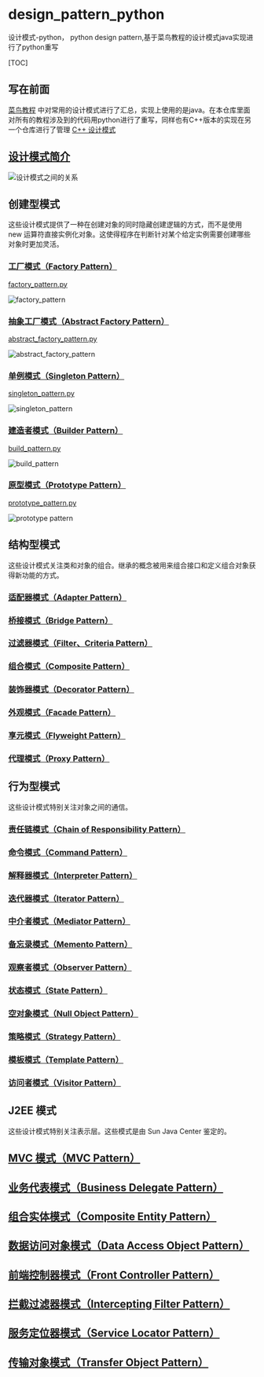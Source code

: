 
# design_pattern_python
设计模式-python， python design pattern,基于菜鸟教程的设计模式java实现进行了python重写 

[TOC]

## 写在前面

[菜鸟教程](https://www.runoob.com/design-pattern/design-pattern-tutorial.html) 中对常用的设计模式进行了汇总，实现上使用的是java。在本仓库里面对所有的教程涉及到的代码用python进行了重写，同样也有C++版本的实现在另一个仓库进行了管理
[C++ 设计模式](https://github.com/cf-zhang/design_patterns)

## [设计模式简介](https://www.runoob.com/design-pattern/design-pattern-intro.html)

![设计模式之间的关系](images/the-relationship-between-design-patterns.jpg)

## 创建型模式

这些设计模式提供了一种在创建对象的同时隐藏创建逻辑的方式，而不是使用 new 运算符直接实例化对象。这使得程序在判断针对某个给定实例需要创建哪些对象时更加灵活。	

### [工厂模式（Factory Pattern）](https://www.runoob.com/design-pattern/factory-pattern.html)

[factory_pattern.py](./factory_pattern.py)

![factory_pattern](./images/factory_pattern.jpg)

### [抽象工厂模式（Abstract Factory Pattern）](https://www.runoob.com/design-pattern/abstract-factory-pattern.html)

[abstract_factory_pattern.py](./abstract_factory_pattern.py)

![abstract_factory_pattern](./images/abstract_factory_pattern.jpg)

### [单例模式（Singleton Pattern）](https://www.runoob.com/design-pattern/singleton-pattern.html)

[singleton_pattern.py](./singleton_pattern.py)

![singleton_pattern](./images/singleton_pattern.jpg)


### [建造者模式（Builder Pattern）](https://www.runoob.com/design-pattern/builder-pattern.html)

[build_pattern.py](./builder_pattern.py)

![build_pattern](./images/build_pattern.svg)

### [原型模式（Prototype Pattern）](https://www.runoob.com/design-pattern/prototype-pattern.html)

[prototype_pattern.py](./prototype_pattern.py)

![prototype pattern](./images/prototype-pattern.png)

## 结构型模式

这些设计模式关注类和对象的组合。继承的概念被用来组合接口和定义组合对象获得新功能的方式。	

### [适配器模式（Adapter Pattern）]()

### [桥接模式（Bridge Pattern）]()

### [过滤器模式（Filter、Criteria Pattern）]()

### [组合模式（Composite Pattern）]()

### [装饰器模式（Decorator Pattern）]()

### [外观模式（Facade Pattern）]()

### [享元模式（Flyweight Pattern）]()

### [代理模式（Proxy Pattern）]()

## 行为型模式
这些设计模式特别关注对象之间的通信。	

### [责任链模式（Chain of Responsibility Pattern）]()

### [命令模式（Command Pattern）]()

### [解释器模式（Interpreter Pattern）]()

### [迭代器模式（Iterator Pattern）]()

### [中介者模式（Mediator Pattern）]()

### [备忘录模式（Memento Pattern）]()

### [观察者模式（Observer Pattern）]()

### [状态模式（State Pattern）]()

### [空对象模式（Null Object Pattern）]()

### [策略模式（Strategy Pattern）]()

### [模板模式（Template Pattern）]()

### [访问者模式（Visitor Pattern）]()

## J2EE 模式

这些设计模式特别关注表示层。这些模式是由 Sun Java Center 鉴定的。	

## [MVC 模式（MVC Pattern）]()

## [业务代表模式（Business Delegate Pattern）]()

## [组合实体模式（Composite Entity Pattern）]()

## [数据访问对象模式（Data Access Object Pattern）]()

## [前端控制器模式（Front Controller Pattern）]()

## [拦截过滤器模式（Intercepting Filter Pattern）]()

## [服务定位器模式（Service Locator Pattern）]()

## [传输对象模式（Transfer Object Pattern）]()


